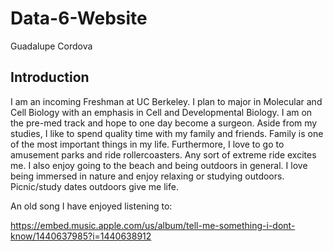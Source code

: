 # Data-6-Website

Guadalupe Cordova

## **Introduction**

I am an incoming Freshman at UC Berkeley. I plan to major in Molecular and Cell Biology with an emphasis in Cell and Developmental Biology. I am on the pre-med track and hope to one day become a surgeon. Aside from my studies, I like to spend quality time with my family and friends. Family is one of the most important things in my life. Furthermore, I love to go to amusement parks and ride rollercoasters. Any sort of extreme ride excites me. I also enjoy going to the beach and being outdoors in general. I love being immersed in nature and enjoy relaxing or studying outdoors. Picnic/study dates outdoors give me life.




An old song I have enjoyed listening to:

https://embed.music.apple.com/us/album/tell-me-something-i-dont-know/1440637985?i=1440638912



